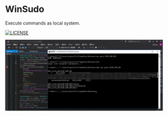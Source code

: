 # WinSudo
Execute commands as local system.

[![LICENSE](https://img.shields.io/badge/license-Anti%20996-blue.svg)](https://github.com/996icu/996.ICU/blob/master/LICENSE)

![alt text](screenshots/sudo.png?raw=true "sudo")

